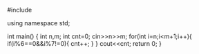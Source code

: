 #include<iostream>

using namespace std;

int main()
{
	int n,m;
	int cnt=0;
	cin>>n>>m;
	for(int i=n;i<m+1;i++){
		if(i%6==0&&i%7!=0){
			cnt++;
		}
	}
	cout<<cnt;
	return 0;
}
